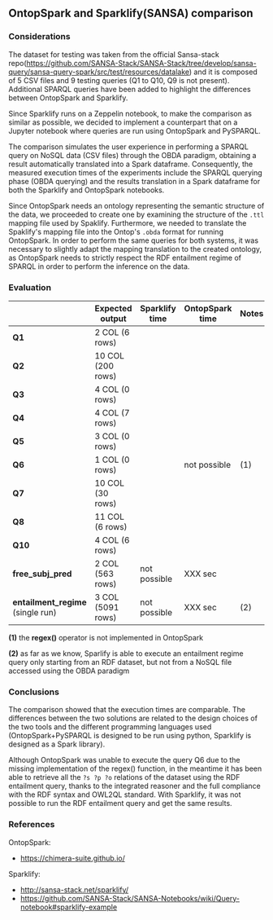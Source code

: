 ## OntopSpark and Sparklify(SANSA) comparison

### Considerations

The dataset for testing was taken from the official Sansa-stack repo(https://github.com/SANSA-Stack/SANSA-Stack/tree/develop/sansa-query/sansa-query-spark/src/test/resources/datalake) and it is composed of 5 CSV files and 9 testing queries (Q1 to Q10, Q9 is not present). Additional SPARQL queries have been added to highlight the differences between OntopSpark and Sparklify.

Since Sparklify runs on a Zeppelin notebook, to make the comparison as similar as possible, we decided to implement a counterpart that on a Jupyter notebook where queries are run using OntopSpark and PySPARQL.

The comparison simulates the user experience in performing a SPARQL query on NoSQL data (CSV files) through the OBDA paradigm, obtaining a result automatically translated into a Spark dataframe. Consequently, the measured execution times of the experiments include the SPARQL querying phase (OBDA querying) and the results translation in a Spark dataframe for both the  Sparklify and OntopSpark notebooks.

Since OntopSpark needs an ontology representing the semantic structure of the data, we proceeded to create one by examining the structure of the `.ttl` mapping file used by Spaklify. Furthermore, we needed to translate the Spaklify's mapping file into the Ontop's `.obda` format for running OntopSpark. In order to perform the same queries for both systems, it was necessary to slightly adapt the mapping translation to the created ontology, as OntopSpark needs to strictly respect the RDF entailment regime of SPARQL in order to perform the inference on the data.

### Evaluation

|  | Expected output | Sparklify time | OntopSpark time | Notes |
|--|---------------|------------------|-----------------|-------|
| __Q1__ | 2 COL (6 rows) |
| __Q2__ | 10 COL (200 rows) |
| __Q3__ | 4 COL (0 rows) |
| __Q4__ | 4 COL (7 rows) |
| __Q5__ | 3 COL (0 rows) |
| __Q6__ | 1 COL (0 rows) | | not possible | (1)|
| __Q7__ | 10 COL (30 rows) |
| __Q8__ | 11 COL (6 rows) |
| __Q10__ | 4 COL (6 rows) |
| __free_subj_pred__ | 2 COL (563 rows) | not possible | XXX sec |  |
| __entailment_regime__<br>(single run) | 3 COL (5091 rows) | not possible | XXX sec | (2) |

__(1)__ the __regex()__ operator is not implemented in OntopSpark

__(2)__ as far as we know, Sparlify is able to execute an entailment regime query only starting from an RDF dataset, but not from a NoSQL file accessed using the OBDA paradigm


### Conclusions

The comparison showed that the execution times are comparable. The differences between the two solutions are related to the design choices of the two tools and the different programming languages used (OntopSpark+PySPARQL is designed to be run using python, Sparklify is designed as a Spark library).

Although OntopSpark was unable to execute the query Q6 due to the missing implementation of the regex() function, in the meantime it has been able to retrieve all the `?s ?p ?o` relations of the dataset using the RDF entailment query, thanks to the integrated reasoner and the full compliance with the RDF syntax and OWL2QL standard. With Sparklify, it was not possible to run the RDF entailment query and get the same results.

### References

OntopSpark:
  - <https://chimera-suite.github.io/>

Sparklify:
  - <http://sansa-stack.net/sparklify/>
  - <https://github.com/SANSA-Stack/SANSA-Notebooks/wiki/Query-notebook#sparklify-example>
